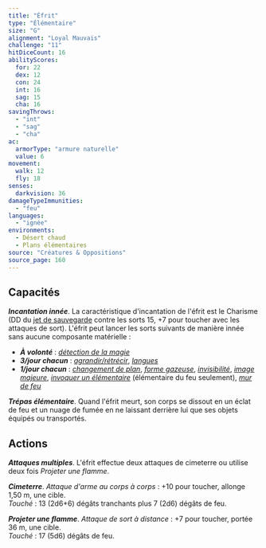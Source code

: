 ```yaml
---
title: "Éfrit"
type: "Élémentaire"
size: "G"
alignment: "Loyal Mauvais"
challenge: "11"
hitDiceCount: 16
abilityScores:
  for: 22
  dex: 12
  con: 24
  int: 16
  sag: 15
  cha: 16
savingThrows:
  - "int"
  - "sag"
  - "cha"
ac:
  armorType: "armure naturelle"
  value: 6
movement:
  walk: 12
  fly: 18
senses:
  darkvision: 36
damageTypeImmunities:
  - "feu"
languages:
  - "ignée"
environments:
  - Désert chaud
  - Plans élémentaires
source: "Créatures & Oppositions"
source_page: 160
---
```

## Capacités
_**Incantation innée**_. La caractéristique d'incantation de l'éfrit est le Charisme (DD du [jet de sauvegarde](/utiliser-les-caracteristiques/#jets-de-sauvegarde) contre les sorts 15, +7 pour toucher avec les attaques de sort). L'éfrit peut lancer les sorts suivants de manière innée sans aucune composante matérielle :
* _**À volonté**_ : [_détection de la magie_](/grimoire/detection-de-la-magie/)
* _**3/jour chacun**_ : [_agrandir/rétrécir_](/grimoire/agrandir-retrecir/), [_langues_](/grimoire/langues/)
* _**1/jour chacun**_ : [_changement de plan_](/grimoire/changement-de-plan/), [_forme gazeuse_](/grimoire/forme-gazeuse/), [_invisibilité_](/grimoire/invisibilite/), [_image majeure_](/grimoire/image-majeure/), [_invoquer un élémentaire_](/grimoire/invoquer-un-elementaire/) (élémentaire du feu seulement), [_mur de feu_](/grimoire/mur-de-feu/)

_**Trépas élémentaire**_. Quand l'éfrit meurt, son corps se dissout en un éclat de feu et un nuage de fumée en ne laissant derrière lui que ses objets équipés ou transportés.

## Actions
_**Attaques multiples**_. L'éfrit effectue deux attaques de cimeterre ou utilise deux fois _Projeter une flamme_.

_**Cimeterre**_. _Attaque d'arme au corps à corps_ : +10 pour toucher, allonge 1,50 m, une cible.  
_Touché_ : 13 (2d6+6) dégâts tranchants plus 7 (2d6) dégâts de feu.

_**Projeter une flamme**_. _Attaque de sort à distance_ : +7 pour toucher, portée 36 m, une cible.  
_Touché_ : 17 (5d6) dégâts de feu.
